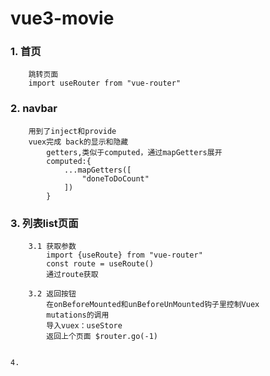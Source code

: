 # vue3-movie

### 1. 首页
		跳转页面
		import useRouter from "vue-router"
### 2. navbar 
		用到了inject和provide
		vuex完成 back的显示和隐藏
			getters,类似于computed，通过mapGetters展开
			computed:{
				...mapGetters([
					"doneToDoCount"
				])
			}
### 3. 列表list页面
		3.1 获取参数 
			import {useRoute} from "vue-router"
			const route = useRoute()
			通过route获取
		
		3.2 返回按钮
			在onBeforeMounted和unBeforeUnMounted钩子里控制Vuex
			mutations的调用
			导入vuex：useStore
			返回上个页面 $router.go(-1)

		
	4. 
